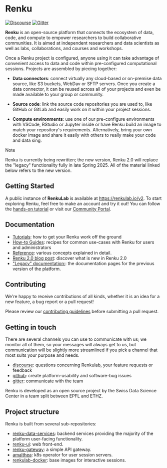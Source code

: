 # Renku

[![Discourse](https://img.shields.io/discourse/status?server=https%3A%2F%2Frenku.discourse.group)](https://renku.discourse.group/)
[![Gitter](https://img.shields.io/gitter/room/SwissDataScienceCenter/renku)](https://gitter.im/SwissDataScienceCenter/renku)

**Renku** is an open-source platform that connects the ecosystem of
data, code, and compute to empower researchers to build collaborative
communities. It is aimed at independent researchers and data scientists
as well as labs, collaborations, and courses and workshops.

Once a Renku project is configured, anyone using it can take advantage
of convenient access to data and code within pre-configured
computational sessions. Projects are assembled by piecing together:

- **Data connectors**: connect virtually any cloud-based or on-premise
data source, like S3 buckets, WebDav or SFTP servers. Once you create a
data connector, it can be reused across all of your projects and even be
made available to your group or community.

- **Source code**: link the source code repositories you are used to, like
GitHub or GitLab and easily work on it within your project sessions.

- **Compute environments**: use one of our pre-configure environments with
VSCode, RStudio or Jupyter inside or have Renku build an image to match
your repository\'s requirements. Alternatively, bring your own docker
image and share it easily with others to really make your code and data
sing.

> [!NOTE]  
> Renku is currently being rewritten; the new version, Renku 2.0 will
> replace the \"legacy\" functionality fully in late Spring 2025. All of
> the material linked below refers to the new version.

## Getting Started

A public instance of **RenkuLab** is available at
https://renkulab.io/v2. To start exploring Renku, feel free to make an
account and try it out! You can follow the [hands-on
tutorial](https://renku.notion.site/Renku-2-0-Tutorials-1460df2efafc80c2b27acd221aa34a24?p=1a50df2efafc800f8554e30fd7458fa6&pm=s)
or visit our [Community
Portal](https://renku.notion.site/Renku-Community-Portal-2a154d7d30b24ab8a5968c60c2592d87).

## Documentation

-   [Tutorials](https://renku.notion.site/Renku-2-0-Tutorials-1460df2efafc80c2b27acd221aa34a24):
    how to get your Renku work off the ground
-   [How-to
    Guides](https://renku.notion.site/Renku-2-0-How-To-Guides-900f417fc205439789a9fbdc5cadcec8):
    recipes for common use-cases with Renku for users and administrators
-   [Reference](https://renku.notion.site/Renku-2-0-Reference-874b6f7b83a044598f5bdbf1193cb150):
    various concepts explained in detail.
-   [Renku 2.0 blog post](https://blog.renkulab.io/deep-dive-2-0/): discover what is new in Renku 2.0
-   [\"Legacy\" documentation:](https://renku.readthedocs.org): the
    documentation pages for the previous version of the platform.

## Contributing

We\'re happy to receive contributions of all kinds, whether it is an
idea for a new feature, a bug report or a pull request!

Please review our [contributing
guidelines](https://github.com/SwissDataScienceCenter/renku/blob/master/CONTRIBUTING.rst)
before submitting a pull request.

## Getting in touch

There are several channels you can use to communicate with us; we
monitor all of them, so your messages will always get to us, but
communication will be slightly more streamlined if you pick a channel
that most suits your purpose and needs.

-   [discourse](https://renku.discourse.group): questions concerning
    Renkulab, your feature requests or feedback
-   [github](https://github.com/SwissDataScienceCenter/renku):
    create platform-usability and software-bug issues
-   [gitter](https://gitter.im/SwissDataScienceCenter/renku):
    communicate with the team

Renku is developed as an open source project by the Swiss Data Science
Center in a team split between EPFL and ETHZ.

## Project structure

Renku is built from several sub-repositories:

-   [renku-data-services](https://github.com/SwissDataScienceCenter/renku-data-services):
    backend services providing the majority of the platform user-facing
    functionality.
-   [renku-ui](https://github.com/SwissDataScienceCenter/renku-ui): web
    front-end.
-   [renku-gateway](https://github.com/SwissDataScienceCenter/renku-gateway):
    a simple API gateway.
-   [amalthea](https://github.com/SwissDataScienceCenter/amalthea): k8s
    operator for user session servers.
-   [renkulab-docker](https://github.com/SwissDataScienceCenter/renkulab-docker):
    base images for interactive sessions.
